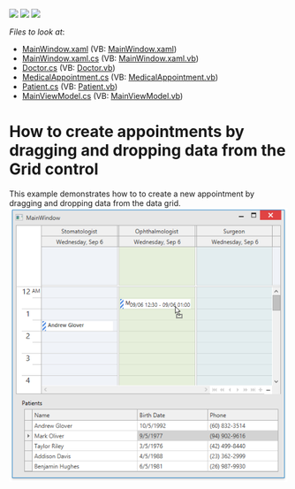 <!-- default badges list -->
![](https://img.shields.io/endpoint?url=https://codecentral.devexpress.com/api/v1/VersionRange/128655806/21.1.5%2B)
[![](https://img.shields.io/badge/Open_in_DevExpress_Support_Center-FF7200?style=flat-square&logo=DevExpress&logoColor=white)](https://supportcenter.devexpress.com/ticket/details/T545841)
[![](https://img.shields.io/badge/📖_How_to_use_DevExpress_Examples-e9f6fc?style=flat-square)](https://docs.devexpress.com/GeneralInformation/403183)
<!-- default badges end -->
<!-- default file list -->
*Files to look at*:

* [MainWindow.xaml](./CS/DragDropFromGridExample/MainWindow.xaml) (VB: [MainWindow.xaml](./VB/DragDropFromGridExample/MainWindow.xaml))
* [MainWindow.xaml.cs](./CS/DragDropFromGridExample/MainWindow.xaml.cs) (VB: [MainWindow.xaml.vb](./VB/DragDropFromGridExample/MainWindow.xaml.vb))
* [Doctor.cs](./CS/DragDropFromGridExample/Model/Doctor.cs) (VB: [Doctor.vb](./VB/DragDropFromGridExample/Model/Doctor.vb))
* [MedicalAppointment.cs](./CS/DragDropFromGridExample/Model/MedicalAppointment.cs) (VB: [MedicalAppointment.vb](./VB/DragDropFromGridExample/Model/MedicalAppointment.vb))
* [Patient.cs](./CS/DragDropFromGridExample/Model/Patient.cs) (VB: [Patient.vb](./VB/DragDropFromGridExample/Model/Patient.vb))
* [MainViewModel.cs](./CS/DragDropFromGridExample/ViewModel/MainViewModel.cs) (VB: [MainViewModel.vb](./VB/DragDropFromGridExample/ViewModel/MainViewModel.vb))
<!-- default file list end -->
# How to create appointments by dragging and dropping data from the Grid control


This example demonstrates how to to create a new appointment by dragging and dropping data from the data grid.<br><img src="https://raw.githubusercontent.com/DevExpress-Examples/how-to-create-appointments-by-dragging-and-dropping-data-from-the-grid-control-t545841/17.2.3+/media/cc9f498f-a339-4630-9816-bed4ac7fc017.png">

<br/>


